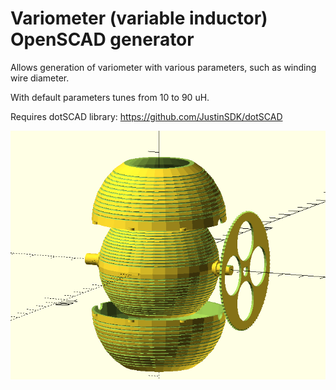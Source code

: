 # Variometer (variable inductor) OpenSCAD generator

Allows generation of variometer with various parameters, such as winding wire diameter.

With default parameters tunes from 10 to 90 uH.

Requires dotSCAD library: https://github.com/JustinSDK/dotSCAD

![alt text](images/full.png)

